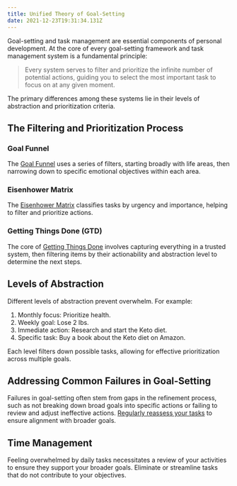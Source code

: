 ```yaml
---
title: Unified Theory of Goal-Setting
date: 2021-12-23T19:31:34.131Z
---
```

Goal-setting and task management are essential components of personal development. At the core of every goal-setting framework and task management system is a fundamental principle:

> Every system serves to filter and prioritize the infinite number of potential actions, guiding you to select the most important task to focus on at any given moment.

The primary differences among these systems lie in their levels of abstraction and prioritization criteria.

## The Filtering and Prioritization Process

### Goal Funnel
The [Goal Funnel](/essays/you-need-a-goal-funnel/) uses a series of filters, starting broadly with life areas, then narrowing down to specific emotional objectives within each area.

### Eisenhower Matrix
The [Eisenhower Matrix](https://asana.com/resources/eisenhower-matrix) classifies tasks by urgency and importance, helping to filter and prioritize actions.

### Getting Things Done (GTD)
The core of [Getting Things Done](https://gettingthingsdone.com/what-is-gtd/) involves capturing everything in a trusted system, then filtering items by their actionability and abstraction level to determine the next steps.

## Levels of Abstraction
Different levels of abstraction prevent overwhelm. For example:

1. Monthly focus: Prioritize health.
2. Weekly goal: Lose 2 lbs.
3. Immediate action: Research and start the Keto diet.
4. Specific task: Buy a book about the Keto diet on Amazon.

Each level filters down possible tasks, allowing for effective prioritization across multiple goals.

## Addressing Common Failures in Goal-Setting
Failures in goal-setting often stem from gaps in the refinement process, such as not breaking down broad goals into specific actions or failing to review and adjust ineffective actions. [Regularly reassess your tasks](essays/validate-your-lead-metrics/) to ensure alignment with broader goals.

## Time Management
Feeling overwhelmed by daily tasks necessitates a review of your activities to ensure they support your broader goals. Eliminate or streamline tasks that do not contribute to your objectives.
